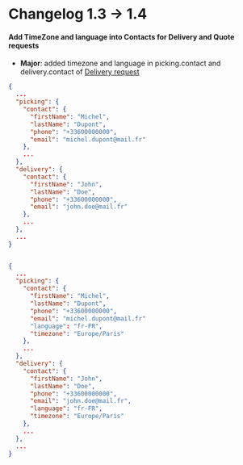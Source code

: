# Changelog 1.3 -> 1.4

#### Add TimeZone and language into Contacts for Delivery and Quote requests

- **Major**: added timezone and language in picking.contact and delivery.contact of [Delivery request](https://woop.stoplight.io/docs/carrier/b3A6MzYyMDcwOTU) 


<!--
type: tab
title: 1.3
-->

```json
{
  ...
  "picking": {
    "contact": {
      "firstName": "Michel",
      "lastName": "Dupont",
      "phone": "+33600000000",
      "email": "michel.dupont@mail.fr"
    },
    ...
  },
  "delivery": {
    "contact": {
      "firstName": "John",
      "lastName": "Doe",
      "phone": "+33600000000",
      "email": "john.doe@mail.fr"
    },
    ...
  },
  ...
}



```

<!--
type: tab
title: 1.4
-->

```json
{
  ...
  "picking": {
    "contact": {
      "firstName": "Michel",
      "lastName": "Dupont",
      "phone": "+33600000000",
      "email": "michel.dupont@mail.fr"
      "language": "fr-FR",
      "timezone": "Europe/Paris"
    },
    ...
  },
  "delivery": {
    "contact": {
      "firstName": "John",
      "lastName": "Doe",
      "phone": "+33600000000",
      "email": "john.doe@mail.fr",
      "language": "fr-FR",
      "timezone": "Europe/Paris"
    },
    ...
  },
  ...
}
```
<!-- type: tab-end -->
